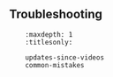 Troubleshooting
---------------

``` toctree::
    :maxdepth: 1
    :titlesonly:

    updates-since-videos
    common-mistakes
```
